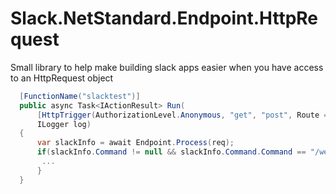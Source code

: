 # Slack.NetStandard.Endpoint.HttpRequest
Small library to help make building slack apps easier when you have access to an HttpRequest object


```csharp
  [FunctionName("slacktest")]
  public async Task<IActionResult> Run(
      [HttpTrigger(AuthorizationLevel.Anonymous, "get", "post", Route = null)] HttpRequest req,
      ILogger log)
  {
      var slackInfo = await Endpoint.Process(req);
      if(slackInfo.Command != null && slackInfo.Command.Command == "/weather"){
       ...
      }
  }
```
